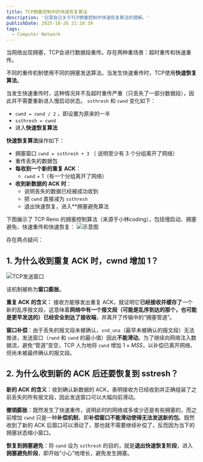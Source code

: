 ```yaml
---
title: TCP拥塞控制中的快速恢复算法
description: '记录自己关于TCP拥塞控制中快速恢复算法的理解。'
publishDate: 2025-10-26 21:18:39
tags:
  - Computer Network
---
```


当网络出现拥塞，TCP会进行数据段重传。存在两种重场景：超时重传和快速重传。

不同的重传机制使用不同的拥塞发送算法。当发生快速重传时，TCP使用**快速恢复算法**。

当发生快速重传时，这种情况并不及超时重传严重（只丢失了一部分数据段），因此并不需要重新进入慢启动状态。 `ssthresh` 和 `cwnd` 变化如下：

- `cwnd = cwnd / 2` ，即设置为原来的一半
- `ssthresh = cwnd`
- 进入**快速恢复算法**

**快速恢复算法**操作如下：

- 拥塞窗口 `cwnd = ssthresh + 3` （ 说明至少有 3 个分组离开了网络）
- 重传丢失的数据包
- **每收到一个新的重复 ACK**：
 	- `cwnd` + 1（有一个分组离开了网络）
- **收到新数据的 ACK 时**：
 	- 说明丢失的数据已经被成功收到
 	- 把 `cwnd` 直接减为 `ssthresh`
 	- 退出快速恢复，进入**拥塞避免算法

下图展示了 TCP Reno 的拥塞控制算法（来源于小林coding），包括慢启动、拥塞避免、快速重传和快速恢复：
![示意图](/images/share/tcp_reno.png)

存在两点疑问：

## 1. 为什么收到重复 ACK 时，cwnd 增加 1？

![TCP发送窗口](/images/share/tcp_window.png)

该机制被称为**窗口膨胀**。

**重复 ACK 的含义：** 接收方能够发出重复 ACK，就证明它**已经接收并缓存了**一个新的乱序报文段，这意味着**网络中有一个报文段（可能是乱序到达的那个，也可能是更早发送的）已经安全到达了接收端**，并离开了传输中的“拥塞管道”。

**窗口补偿**：由于丢失的报文段未被确认，`snd_una`（最早未被确认的报文段）无法推进，发送窗口（`rwnd` 和 `cwnd` 的最小值）因此**不能滑动**。为了继续向网络注入数据流，避免“管道”变空，TCP 人为地将 `cwnd` 增加 $1 \times MSS$，以补偿已离开网络、但尚未被最终确认的报文段。

## 2. 为什么收到新的 ACK 后还要恢复到 sstresh？

**新的 ACK 的含义**：收到确认新数据的 ACK，表明接收方已经收到并正确组装了之前丢失的所有报文段，因此发送窗口可以大幅向前滑动。

**撤销膨胀**：既然发生了快速重传，说明此时的网络或多或少还是有些拥塞的，而之前增加 `cwnd` 只是一种**补偿机制**，即**补偿窗口不能滑动使得无法发送新的包**。既然收到了新的 ACK 后窗口可以滑动了，那也就不需要继续补偿了，反而因为当下的拥塞状态缩小窗口。

**恢复到拥塞避免**：将 `cwnd` 设为 `ssthresh` 的目的，就是**退出快速恢复阶段**，进入**拥塞避免阶段**，即开始“小心”地增长，避免发生拥塞。
